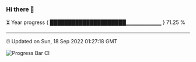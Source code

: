 ### Hi there 👋

⏳ Year progress { █████████████████████▁▁▁▁▁▁▁▁▁ } 71.25 %

---

⏰ Updated on Sun, 18 Sep 2022 01:27:18 GMT

![Progress Bar CI](https://github.com/liununu/liununu/workflows/Progress%20Bar%20CI/badge.svg)
